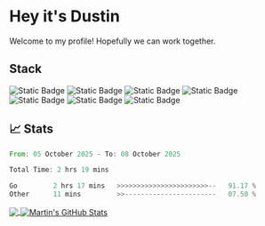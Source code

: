 # Hey it's Dustin
Welcome to my profile! Hopefully we can work together.

## Stack

![Static Badge](https://img.shields.io/badge/-Go-blue?style=flat&logo=go&logoColor=white&color=blue)
![Static Badge](https://img.shields.io/badge/-JavaScript-yellow?style=flat&logo=javascript&logoColor=yellow&color=black)
![Static Badge](https://img.shields.io/badge/-TypeScript-blue?style=flat&logo=typescript&logoColor=white&color=blue)
![Static Badge](https://img.shields.io/badge/-Rust-orange?style=flat&logo=rust&logoColor=white&labelColor=orange)
![Static Badge](https://img.shields.io/badge/-React-blue?style=flat&logo=react&logoColor=white&labelColor=blue)
![Static Badge](https://img.shields.io/badge/-CSS-blue?style=flat&logo=css&logoColor=white&labelColor=blue)
![Static Badge](https://img.shields.io/badge/-HTML-blue?style=flat&logo=html5&logoColor=white&labelColor=blue)




## &#x1f4c8; Stats

<!--START_SECTION:waka-->

```rust
From: 05 October 2025 - To: 08 October 2025

Total Time: 2 hrs 19 mins

Go         2 hrs 17 mins   >>>>>>>>>>>>>>>>>>>>>>>--   91.17 %
Other      11 mins         >>-----------------------   07.50 %
```

<!--END_SECTION:waka-->


<a href="https://github.com/DustinMeyer1010">
  <img align="center" src="https://github-readme-stats.vercel.app/api/top-langs/?username=DustinMeyer1010&hide=java,html,css,tex&title_color=ffffff&text_color=c9cacc&icon_color=2bbc8a&bg_color=1d1f21&langs_count=5" />
</a>
<a href="https://github.com/DustinMeyer1010">
  <img align="center" src="https://github-readme-stats.vercel.app/api?username=DustinMeyer1010&show_icons=true&line_height=27&count_private=true&title_color=ffffff&text_color=c9cacc&icon_color=2bbc8a&bg_color=1d1f21" alt="Martin's GitHub Stats" />
</a>


